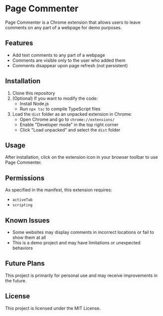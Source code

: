 # Page Commenter

Page Commenter is a Chrome extension that allows users to leave comments on any part of a webpage for demo purposes.

## Features

- Add text comments to any part of a webpage
- Comments are visible only to the user who added them
- Comments disappear upon page refresh (not persistent)

## Installation

1. Clone this repository
2. (Optional) If you want to modify the code:
   - Install Node.js
   - Run `npx tsc` to compile TypeScript files
3. Load the `dist` folder as an unpacked extension in Chrome:
   - Open Chrome and go to `chrome://extensions/`
   - Enable "Developer mode" in the top right corner
   - Click "Load unpacked" and select the `dist` folder

## Usage

After installation, click on the extension icon in your browser toolbar to use Page Commenter.

## Permissions

As specified in the manifest, this extension requires:
- `activeTab`
- `scripting`

## Known Issues

- Some websites may display comments in incorrect locations or fail to show them at all
- This is a demo project and may have limitations or unexpected behaviors

## Future Plans

This project is primarily for personal use and may receive improvements in the future.

## License

This project is licensed under the MIT License.
